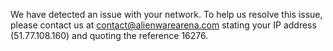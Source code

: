 We have detected an issue with your network. To help us resolve this issue, please contact us at contact@alienwarearena.com stating your IP address (51.77.108.160) and quoting the reference 16276.